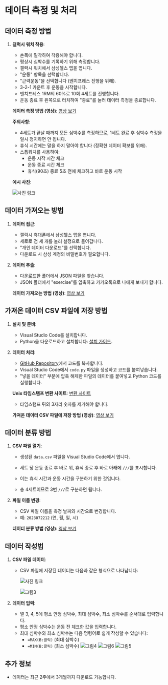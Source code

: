 # 데이터 측정 및 처리

## 데이터 측정 방법

1. **갤럭시 워치 착용**:
   - 손목에 밀착하여 착용해야 합니다.
   - 평상시 심박수를 기록하기 위해 측정합니다.
   - 갤럭시 워치에서 삼성헬스 앱을 엽니다.
   - "운동" 항목을 선택합니다.
   - "근력운동"을 선택합니다 (벤치프레스 진행을 위해).
   - 3-2-1 카운트 후 운동을 시작합니다.
   - 벤치프레스 1RM의 60%로 10회 4세트를 진행합니다.
   - 운동 종료 후 왼쪽으로 터치하여 "종료"를 눌러 데이터 측정을 종료합니다.

   **데이터 측정 방법 (영상)**:
   [영상 보기](https://youtube.com/shorts/HP1Lgp2Oono?feature=share)

   **주의사항**:
   - 4세트가 끝날 때까지 모든 심박수를 측정하므로, 1세트 완료 후 심박수 측정을 일시 정지하면 안 됩니다.
   - 휴식 시간에는 말을 하지 말아야 합니다 (정확한 데이터 확보를 위해).
   - 스톱워치를 사용하여:
     - 운동 시작 시간 체크
     - 운동 종료 시간 체크
     - 휴식(90초) 종료 5초 전에 체크하고 바로 운동 시작

   **예시 사진**:
   
   ![사진 링크](https://github.com/user-attachments/assets/06a42bee-0920-45f0-82e1-d298a85c20b6)

## 데이터 가져오는 방법

1. **데이터 접근**:
   - 갤럭시 휴대폰에서 삼성헬스 앱을 엽니다.
   - 세로로 점 세 개를 눌러 설정으로 들어갑니다.
   - "개인 데이터 다운로드"를 선택합니다.
   - 다운로드 시 삼성 계정의 비밀번호가 필요합니다.

2. **데이터 추출**:
   - 다운로드한 폴더에서 JSON 파일을 찾습니다.
   - JSON 폴더에서 "exercise"를 압축하고 카카오톡으로 나에게 보내기 합니다.

   **데이터 가져오는 방법 (영상)**:
   [영상 보기](https://youtu.be/mee9Ge_fe1U)

## 가져온 데이터 CSV 파일에 저장 방법


1. **설치 및 준비**:
   - Visual Studio Code를 설치합니다.
   - Python을 다운로드하고 설치합니다: [설치 가이드](https://wikidocs.net/187040).

2. **데이터 처리**:
   - [GitHub Repository](https://github.com/PCY00/Inbody_2023/tree/main/data)에서 코드를 복사합니다.
   - Visual Studio Code에서 `code.py` 파일을 생성하고 코드를 붙여넣습니다.
   - "넣을 데이터" 부분에 압축 해제한 파일의 데이터를 붙여넣고 Python 코드를 실행합니다.

   **Unix 타임스탬프 변환 사이트**:
   [변환 사이트](https://time.is/ko/Unix%20time%20converter)

   - 타임스탬프 뒤의 3자리 숫자를 제거해야 합니다.

   **가져온 데이터 CSV 파일에 저장 방법 (영상)**:
   [영상 보기](https://youtu.be/0HgWgeoy-Hc)

## 데이터 분류 방법

1. **CSV 파일 열기**:
   - 생성된 `data.csv` 파일을 Visual Studio Code에서 엽니다.
   - 세트 당 운동 종료 후 바로 위, 휴식 종료 후 바로 아래에 `///`를 표시합니다.

   - 이는 휴식 시간과 운동 시간을 구분하기 위한 것입니다.
   - 총 4세트이므로 3번 `///`로 구분하면 됩니다.

2. **파일 이름 변경**:
   - CSV 파일 이름을 측정 날짜와 시간으로 변경합니다.
   - 예: `2023072212` (연, 월, 일, 시)

   **데이터 분류 방법 (영상)**:
   [영상 보기](https://youtu.be/t_aJSXOJGAk)

## 데이터 작성법

1. **CSV 파일 데이터**:
   - CSV 파일에 저장된 데이터는 다음과 같은 형식으로 나타납니다:

     ![사진 링크](https://github.com/user-attachments/assets/aedc9f23-de15-42e1-8b11-f8ef3f51adfa)
       
     ![그림3](https://github.com/user-attachments/assets/627a8cd5-6662-43a5-91c5-432f4d6b47a2)


2. **데이터 입력**:
   - 열 3, 4, 5에 평소 안정 심박수, 최대 심박수, 최소 심박수를 순서대로 입력합니다.
   - 평소 안정 심박수는 운동 전 체크한 값을 입력합니다.
   - 최대 심박수와 최소 심박수는 다음 명령어로 쉽게 작성할 수 있습니다:
     - `=MAX(B:클릭)` (최대 심박수)
     - `=MIN(B:클릭)` (최소 심박수)
     ![그림4](https://github.com/user-attachments/assets/6f9088a1-a48a-4bca-bffd-36cd18d1db2b)
     ![그림6](https://github.com/user-attachments/assets/f2d87415-0f18-4ef9-a022-28953f0d6e06)
     ![그림5](https://github.com/user-attachments/assets/4cc53e2f-037b-4067-84a2-b03b8764d957)



## 추가 정보

- 데이터는 최근 2주에서 3개월까지 다운로드 가능합니다.
